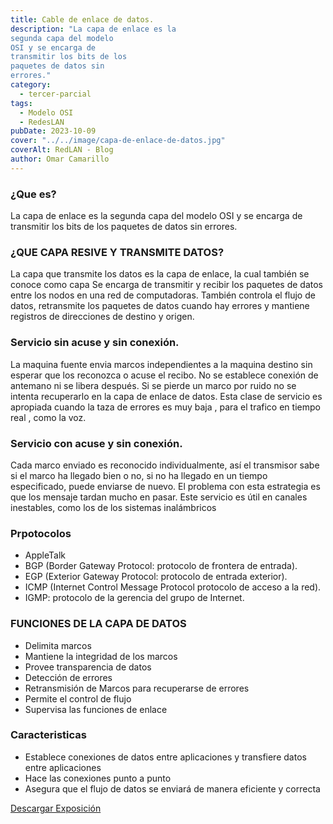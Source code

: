 ```yaml
---
title: Cable de enlace de datos.
description: "La capa de enlace es la
segunda capa del modelo
OSI y se encarga de
transmitir los bits de los
paquetes de datos sin
errores."
category:
  - tercer-parcial
tags:
  - Modelo OSI
  - RedesLAN
pubDate: 2023-10-09
cover: "../../image/capa-de-enlace-de-datos.jpg"
coverAlt: RedLAN - Blog
author: Omar Camarillo
---
```

### ¿Que es?
La capa de enlace es la
segunda capa del modelo
OSI y se encarga de
transmitir los bits de los
paquetes de datos sin
errores.

### ¿QUE CAPA RESIVE Y TRANSMITE DATOS?
La capa que transmite los datos es la capa de
enlace, la cual también se conoce como capa
Se encarga de transmitir y recibir los
paquetes de datos entre los nodos en una red
de computadoras. También controla el flujo de
datos, retransmite los paquetes de datos
cuando hay errores y mantiene registros de
direcciones de destino y origen.

### Servicio sin acuse y sin conexión.
La maquina fuente envia marcos
independientes a la maquina destino sin
esperar que los reconozca o acuse el
recibo. No se establece conexión de
antemano ni se libera después. Si se pierde
un marco por ruido no se intenta
recuperarlo en la capa de enlace de datos.
Esta clase de servicio es apropiada cuando
la taza de errores es muy baja , para el
trafico en tiempo real , como la voz.

### Servicio con acuse y sin conexión.
Cada marco enviado es reconocido
individualmente, así el transmisor sabe si el
marco ha llegado bien o no, si no ha
llegado en un tiempo especificado, puede
enviarse de nuevo. El problema con esta
estrategia es que los mensaje tardan
mucho en pasar. Este servicio es útil en
canales inestables, como los de los
sistemas inalámbricos

### Prpotocolos
- AppleTalk
- BGP (Border Gateway Protocol: protocolo
de frontera de entrada).
- EGP (Exterior Gateway Protocol: protocolo
de entrada exterior).
- ICMP (Internet Control Message Protocol
protocolo de acceso a la red).
- IGMP: protocolo de la gerencia del grupo de Internet.

### FUNCIONES DE LA CAPA DE DATOS
- Delimita marcos
- Mantiene la integridad de los marcos
- Provee transparencia de datos
- Detección de errores
- Retransmisión de Marcos para recuperarse
de errores
- Permite el control de flujo
- Supervisa las funciones de enlace

### Caracteristicas 

- Establece conexiones de datos
entre aplicaciones y transfiere
datos entre aplicaciones
- Hace las conexiones punto a punto
- Asegura que el flujo de datos se
enviará de manera eficiente y
correcta

<a href="" download="expo" class="btn-download-post">Descargar Exposición</a>
